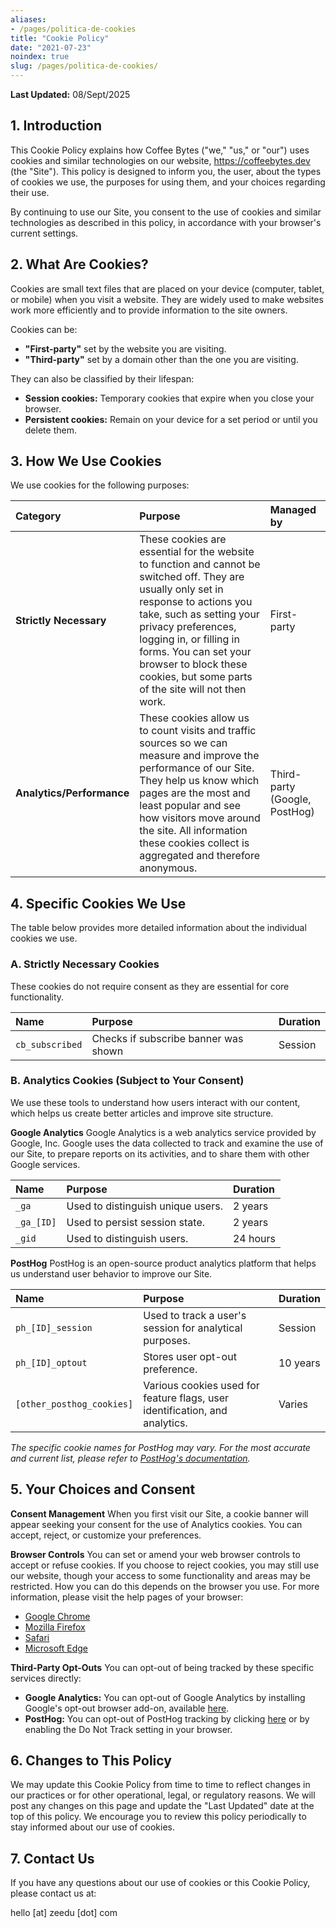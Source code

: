 ```yaml
---
aliases:
- /pages/politica-de-cookies
title: "Cookie Policy"
date: "2021-07-23"
noindex: true
slug: /pages/politica-de-cookies/
---
```


**Last Updated:** 08/Sept/2025

## 1. Introduction

This Cookie Policy explains how Coffee Bytes ("we," "us," or "our") uses cookies and similar technologies on our website, https://coffeebytes.dev (the "Site"). This policy is designed to inform you, the user, about the types of cookies we use, the purposes for using them, and your choices regarding their use.

By continuing to use our Site, you consent to the use of cookies and similar technologies as described in this policy, in accordance with your browser's current settings.

## 2. What Are Cookies?

Cookies are small text files that are placed on your device (computer, tablet, or mobile) when you visit a website. They are widely used to make websites work more efficiently and to provide information to the site owners.

Cookies can be:
*   **"First-party"** set by the website you are visiting.
*   **"Third-party"** set by a domain other than the one you are visiting.

They can also be classified by their lifespan:
*   **Session cookies:** Temporary cookies that expire when you close your browser.
*   **Persistent cookies:** Remain on your device for a set period or until you delete them.

## 3. How We Use Cookies

We use cookies for the following purposes:

| Category                  | Purpose                                                                                                                                                                                                                                                                                                                   | Managed by                    |
| :------------------------ | :------------------------------------------------------------------------------------------------------------------------------------------------------------------------------------------------------------------------------------------------------------------------------------------------------------------------ | :---------------------------- |
| **Strictly Necessary**    | These cookies are essential for the website to function and cannot be switched off. They are usually only set in response to actions you take, such as setting your privacy preferences, logging in, or filling in forms. You can set your browser to block these cookies, but some parts of the site will not then work. | First-party                   |
| **Analytics/Performance** | These cookies allow us to count visits and traffic sources so we can measure and improve the performance of our Site. They help us know which pages are the most and least popular and see how visitors move around the site. All information these cookies collect is aggregated and therefore anonymous.                | Third-party (Google, PostHog) |

## 4. Specific Cookies We Use

The table below provides more detailed information about the individual cookies we use.

### A. Strictly Necessary Cookies

These cookies do not require consent as they are essential for core functionality.

| Name            | Purpose                              | Duration |
| :-------------- | :----------------------------------- | :------- |
| `cb_subscribed` | Checks if subscribe banner was shown | Session  |

### B. Analytics Cookies (Subject to Your Consent)

We use these tools to understand how users interact with our content, which helps us create better articles and improve site structure.

**Google Analytics**
Google Analytics is a web analytics service provided by Google, Inc. Google uses the data collected to track and examine the use of our Site, to prepare reports on its activities, and to share them with other Google services.

| Name       | Purpose                           | Duration |
| :--------- | :-------------------------------- | :------- |
| `_ga`      | Used to distinguish unique users. | 2 years  |
| `_ga_[ID]` | Used to persist session state.    | 2 years  |
| `_gid`     | Used to distinguish users.        | 24 hours |

**PostHog**
PostHog is an open-source product analytics platform that helps us understand user behavior to improve our Site.

| Name                      | Purpose                                                                     | Duration |
| :------------------------ | :-------------------------------------------------------------------------- | :------- |
| `ph_[ID]_session`         | Used to track a user's session for analytical purposes.                     | Session  |
| `ph_[ID]_optout`          | Stores user opt-out preference.                                             | 10 years |
| `[other_posthog_cookies]` | Various cookies used for feature flags, user identification, and analytics. | Varies   |

*The specific cookie names for PostHog may vary. For the most accurate and current list, please refer to [PostHog's documentation](https://posthog.com/docs).*

## 5. Your Choices and Consent

**Consent Management**
When you first visit our Site, a cookie banner will appear seeking your consent for the use of Analytics cookies. You can accept, reject, or customize your preferences.

**Browser Controls**
You can set or amend your web browser controls to accept or refuse cookies. If you choose to reject cookies, you may still use our website, though your access to some functionality and areas may be restricted. How you can do this depends on the browser you use. For more information, please visit the help pages of your browser:

*   [Google Chrome](https://support.google.com/chrome/answer/95647)
*   [Mozilla Firefox](https://support.mozilla.org/en-US/kb/enable-and-disable-cookies-website-preferences)
*   [Safari](https://support.apple.com/guide/safari/manage-cookies-and-website-data-sfri11471/mac)
*   [Microsoft Edge](https://support.microsoft.com/en-us/microsoft-edge/delete-cookies-in-microsoft-edge-63947406-40ac-c3b8-57b9-2a946a29ae09)

**Third-Party Opt-Outs**
You can opt-out of being tracked by these specific services directly:
*   **Google Analytics:** You can opt-out of Google Analytics by installing Google's opt-out browser add-on, available [here](https://tools.google.com/dlpage/gaoptout).
*   **PostHog:** You can opt-out of PostHog tracking by clicking [here](https://us.posthog.com/opt-out) or by enabling the Do Not Track setting in your browser.

## 6. Changes to This Policy

We may update this Cookie Policy from time to time to reflect changes in our practices or for other operational, legal, or regulatory reasons. We will post any changes on this page and update the "Last Updated" date at the top of this policy. We encourage you to review this policy periodically to stay informed about our use of cookies.

## 7. Contact Us

If you have any questions about our use of cookies or this Cookie Policy, please contact us at:

hello [at] zeedu [dot] com
